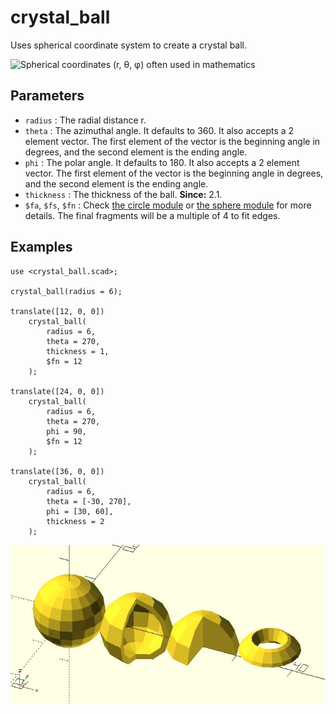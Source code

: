 # crystal_ball

Uses spherical coordinate system to create a crystal ball.  

![Spherical coordinates (r, θ, φ) often used in mathematics](https://upload.wikimedia.org/wikipedia/commons/d/dc/3D_Spherical_2.svg)

## Parameters

- `radius` : The radial distance r. 
- `theta` : The azimuthal angle. It defaults to 360. It also accepts a 2 element vector. The first element of the vector is the beginning angle in degrees, and the second element is the ending angle.
- `phi` : The polar angle. It defaults to 180. It also accepts a 2 element vector. The first element of the vector is the beginning angle in degrees, and the second element is the ending angle.
- `thickness` : The thickness of the ball. **Since:** 2.1.
- `$fa`, `$fs`, `$fn` : Check [the circle module](https://en.wikibooks.org/wiki/OpenSCAD_User_Manual/Using_the_2D_Subsystem#circle) or [the sphere module](https://en.wikibooks.org/wiki/OpenSCAD_User_Manual/Primitive_Solids#sphere) for more details. The final fragments will be a multiple of 4 to fit edges.

## Examples

	use <crystal_ball.scad>;

	crystal_ball(radius = 6);

	translate([12, 0, 0]) 
		crystal_ball(
			radius = 6, 
			theta = 270,
			thickness = 1,
			$fn = 12
		);

	translate([24, 0, 0]) 
		crystal_ball(
			radius = 6, 
			theta = 270,
			phi = 90,
			$fn = 12
		);    

	translate([36, 0, 0]) 
		crystal_ball(
			radius = 6, 
			theta = [-30, 270],
			phi = [30, 60],
			thickness = 2
		);           

![crystal_ball](images/lib-crystal_ball-1.JPG)
